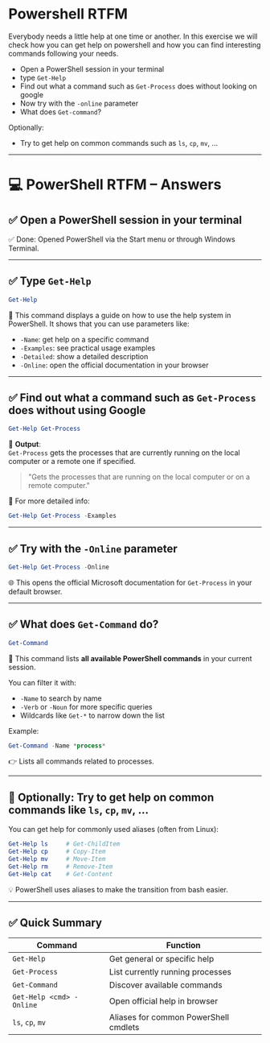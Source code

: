 # Powershell RTFM

Everybody needs a little help at one time or another. In this exercise we will check how you can get help on powershell and how you can find interesting commands following your needs.

- Open a PowerShell session in your terminal
- type `Get-Help`
- Find out what a command such as `Get-Process` does without looking on google
- Now try with the `-online` parameter
- What does `Get-command`? 

Optionally:

- Try to get help on common commands such as `ls`, `cp`, `mv`, ...

---

# 💻 PowerShell RTFM – Answers

## ✅ Open a PowerShell session in your terminal

✅ Done: Opened PowerShell via the Start menu or through Windows Terminal.

---

## ✅ Type `Get-Help`

```powershell
Get-Help
```

📘 This command displays a guide on how to use the help system in PowerShell. It shows that you can use parameters like:
- `-Name`: get help on a specific command
- `-Examples`: see practical usage examples
- `-Detailed`: show a detailed description
- `-Online`: open the official documentation in your browser

---

## ✅ Find out what a command such as `Get-Process` does **without using Google**

```powershell
Get-Help Get-Process
```

📄 **Output**:  
`Get-Process` gets the processes that are currently running on the local computer or a remote one if specified.

> "Gets the processes that are running on the local computer or on a remote computer."

🔎 For more detailed info:

```powershell
Get-Help Get-Process -Examples
```

---

## ✅ Try with the `-Online` parameter

```powershell
Get-Help Get-Process -Online
```

🌐 This opens the official Microsoft documentation for `Get-Process` in your default browser.

---

## ✅ What does `Get-Command` do?

```powershell
Get-Command
```

🔧 This command lists **all available PowerShell commands** in your current session.

You can filter it with:
- `-Name` to search by name
- `-Verb` or `-Noun` for more specific queries
- Wildcards like `Get-*` to narrow down the list

Example:

```powershell
Get-Command -Name *process*
```

👉 Lists all commands related to processes.

---

## 🔹 Optionally: Try to get help on common commands like `ls`, `cp`, `mv`, ...

You can get help for commonly used aliases (often from Linux):

```powershell
Get-Help ls     # Get-ChildItem
Get-Help cp     # Copy-Item
Get-Help mv     # Move-Item
Get-Help rm     # Remove-Item
Get-Help cat    # Get-Content
```

💡 PowerShell uses aliases to make the transition from bash easier.

---

## ✅ Quick Summary

| Command           | Function                                   |
|-------------------|--------------------------------------------|
| `Get-Help`        | Get general or specific help               |
| `Get-Process`     | List currently running processes           |
| `Get-Command`     | Discover available commands                |
| `Get-Help <cmd> -Online` | Open official help in browser     |
| `ls`, `cp`, `mv`  | Aliases for common PowerShell cmdlets      |

